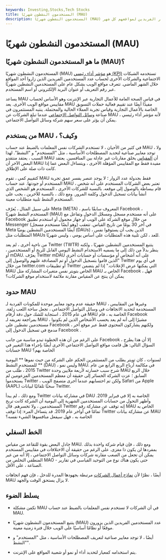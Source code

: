 ```yaml
---
keywords: Investing,Stocks,Tech Stocks
title: المستخدمون النشطون شهريًا (MAU)
description: المستخدمون النشطون شهريًا (MAU) هو مقياس تستخدمه الشبكات الاجتماعية والشركات الأخرى لحساب عدد الزوار الفريدين لمواقعهم كل شهر.
---
```


# المستخدمون النشطون شهريًا (MAU)
## ما هو المستخدمون النشطون شهريًا (MAU)؟

المستخدمون النشطون شهريًا (MAU) هو [مؤشر أداء رئيسي (KPI)](/kpi) تستخدمه الشبكات الاجتماعية والشركات الأخرى لحساب عدد المستخدمين الفريدين الذين زاروا أحد المواقع خلال الشهر الماضي. تتعرف مواقع الويب بشكل عام على المستخدمين النشطين شهريًا عبر رقم التعريف أو عنوان البريد الإلكتروني أو اسم المستخدم.

يساعد MAU في قياس الصحة العامة للأعمال التجارية عبر الإنترنت وهو الأساس لحساب مقاييس مواقع الويب الأخرى. يعد MAU مفيدًا أيضًا عند تقييم فعالية حملات التسويق الخاصة بالأعمال التجارية وقياس تجربة العملاء الحالية والمحتملة. ينتبه المستثمرون في صناعة [وسائل التواصل الاجتماعي](/social-media) عندما تبلغ الشركات عن MAU ، لأنه مؤشر أداء رئيسي يمكن أن يؤثر على سعر سهم شركة وسائل التواصل الاجتماعي.

## من يستخدم MAU ، وكيف؟

في كثير من الأحيان ، لا تستخدم الشركات نفس المعلمات بالضبط عند حساب MAU ، ولا توجد معايير صناعية لتحديد المصطلحات الأساسية ، مثل "المستخدم" و "النشط". لهذا السبب ، يعتقد منتقدو MAU أن [المقياس](/metrics) يخلق مقارنات غير عادلة بين المنافسين. يعتقد البعض الآخر أن MAU مفيدة فقط مع المقاييس المؤهلة الأخرى ، ويتساءل البعض عما إذا كانت ذات صلة على الإطلاق.

كتقييم كمي ، تقوم MAU فقط بجدولة عدد الزوار ؛ لا يوجد عنصر يفسر عمق تجربة المستخدم أو جودتها. عند حساب MAU ، تعتبر بعض الشركات المستخدم على أنه شخص قام ببساطة بالوصول إلى موقعه. بالنسبة للشركات الأخرى ، المستخدم هو الشخص الذي أنشأ بيانات تسجيل الدخول وكلمة المرور. ومع ذلك ، بالنسبة للآخرين ، يجب على المستخدم النشط تلبية متطلبات معينة.

على سبيل المثال ، يُعرّف Meta (META) ، المعروف سابقًا باسم Facebook ، المستخدم النشط شهريًا (MAU) على أنه مستخدم مسجل ومسجّل الدخول وتفاعل مع Facebook من خلال موقع الشركة على الويب أو جهاز محمول أو استخدم تطبيق Messenger (وهو أيضًا مستخدم مسجل) في آخر 30 يومًا من تاريخ القياس. تتعقب Meta أيضًا المستخدمين النشطين يوميًا (DAUs) ، الذين يجب أن يستوفوا نفس المتطلبات مثل MAUs للعد ، لكن تلبية هذه المتطلبات على أساس يومي ، وليس شهريًا.

من ناحية أخرى ، لم يعد Twitter (TWTR) يتتبع المستخدمين النشطين شهريًا ، ولكنه ينظر بدلاً من ذلك إلى ما يسميه الاستخدام النشط اليومي القابل للربح أو المستخدمين ، أو mDAU. يعرّف Twitter mDAU على أنه أشخاص أو مؤسسات أو حسابات أخرى "الذين قاموا بتسجيل الدخول أو تم المصادقة عليهم والوصول إلى Twitter في أي يوم من خلال twitter.com أو تطبيقات Twitter التي يمكنها عرض الإعلانات." إذا لم يتضمن MAU الخاص بتويتر نفس متغيرات المشاركة مثل MAU الخاص بـ Facebook ، فهل يمكن أن ينتج عن المقياس مقارنة ملائمة لاستخدام موقع الشركات؟

## حدود MAU

حقيقة عدم وجود معايير موحدة للمكونات الفردية لـ MAU ، وغيرها من المقاييس المستخدمة لتحديد الاتجاهات في وسائل التواصل الاجتماعي ، تجعل ساحة اللعب زلقة. في عام 2015 ، استجابة للشك حول دقة أرقام MAU الخاصة به ، قام Facebook بمراجعة تعريفه لـ MAU ، مشيرًا إلى أنه لم يعد يحسب الأشخاص الذين لم يكونوا مستخدمين نشطين على Facebook ، ولكنهم يشاركون المحتوى فقط عبر موقع آخر مدمج في تسجيل الدخول إلى Facebook .

على الرغم من أن هذه الخطوة تبدو مناسبة من جانب Facebook ، إلا أن هذا يطرح السؤال التالي: هل قامت مواقع التواصل الاجتماعي الأخرى أيضًا بإجراء هذا التغيير في حسابات MAU الخاصة بهم؟

لسنوات ، كان تويتر يطلب من المستثمرين الحكم على الشركة من حيث نموها ** اليومية ** للمستخدم النشط (DAU) ، وليس نمو MAU. في مكالمة أرباح الربع الرابع من عام 2015 ، طُلب من Twitter شرح سبب خسارته لأربعة ملايين وحدة MAU خلال الربع السابق ؛ عزت الشركة الخسائر إلى حقيقة أن معظم المستخدمين المزعومين لم يستخدموا Twitter ، ولكن تم احتسابهم عندما أجرى متصفح الويب Safari من Apple (AAPL) سحبًا تلقائيًا لبيانات Twitter.

ومع ذلك ، لم يبدأ Twitter في مشاركة بيانات DAU الخاصة به إلا في فبراير 2019. وأظهر التحول من حسابات المستخدمين الشهرية إلى اليومية أن الشركة كانت تربح المستخدمين ، ولا تخسرهم. قال Twitter إنه توقف عن مشاركة رقم MAU الخاص به تمامًا في أواخر عام 2019. قد يتساءل المرء: إذا توقف Twitter عن مشاركة بيانات MAU الخاصة به ، فهل سيفعل منافسوها الشيء نفسه؟

## الخط السفلي

جادل البعض بقوة للتقاعد من مقياس MAU. ومع ذلك ، فإن قيام شركة واحدة بذلك بمفردها لن يكون ذا مغزى. على الرغم من حقيقة أن الاختلافات في مقاييس المستخدم يمكن أن تجعل من الصعب مقارنة شركات وسائل التواصل الاجتماعي ، إلا أنه من غير المنطقي التخلص من MAO - حتى يكون هناك نوع من التوحيد القياسي في تقارير الصناعة ، على الأقل.

أيضًا ، نظرًا لأن [نماذج أعمال الشركات](/businessmodel) مرتبطة بجهودها المدرة للدخل ، فإن فهم اتجاهات MAU لا يزال يستحق الوقت والجهد.

## يسلط الضوء

- تكمن مشكلة MAU في أن الشركات لا تستخدم نفس المعلمات بالضبط عند حساب MAU.

- يتتبع المستخدمون النشطون شهريًا (MAU) عدد المستخدمين الفريدين الذين يزورون موقعًا أو نظامًا أساسيًا على الويب خلال فترة زمنية معينة.

- أيضًا ، لا توجد معايير صناعية لتعريف المصطلحات الأساسية ، مثل "المستخدم" و "النشط".

- يتم استخدامه كمعيار لتحديد أداء أو نمو أو شعبية المواقع على الإنترنت.

